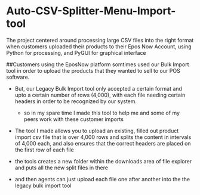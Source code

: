 # Auto-CSV-Splitter-Menu-Import-tool
The project centered around processing large CSV files into the right format when customers uploaded their products to their Epos Now Account, using Python for processing, and PyGUI for graphical interface

##Customers using the EposNow platform somtimes used our Bulk Import tool in order to upload the products that they wanted to sell to our POS software. 
- But, our Legacy Bulk Import tool only accepted a certain format and upto a certain number of rows (4,000), with each file needing certain headers in order to be recognized by our system.
  - so in my spare time I made this tool to help me and some of my peers work with these customer imports

- The tool I made allows you to upload an existing, filled out product import csv file that is over 4,000 rows and splits the content in intervals of 4,000 each, and also ensures that the correct headers are placed on the first row of each file

- the tools creates a new folder within the downloads area of file explorer and puts all the new split files in there

- and then agents can just upload each file one after another into the the legacy bulk import tool
